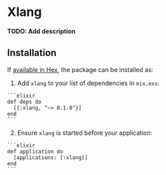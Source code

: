 # Xlang

**TODO: Add description**

## Installation

If [available in Hex](https://hex.pm/docs/publish), the package can be installed as:

  1. Add `xlang` to your list of dependencies in `mix.exs`:

    ```elixir
    def deps do
      [{:xlang, "~> 0.1.0"}]
    end
    ```

  2. Ensure `xlang` is started before your application:

    ```elixir
    def application do
      [applications: [:xlang]]
    end
    ```

